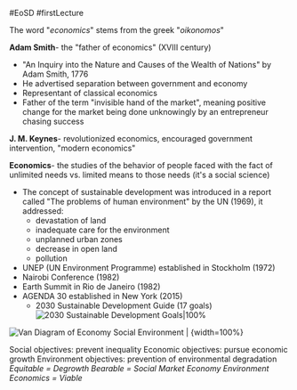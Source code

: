 #EoSD #firstLecture


The word "*economics*" stems from the greek "*oikonomos*"

**Adam Smith**- the "father of economics" (XVIII century)
- "An Inquiry into the Nature and Causes of the Wealth of Nations" by Adam Smith, 1776
- He advertised separation between government and economy
- Representant of classical economics
- Father of the term "invisible hand of the market", meaning positive change for the market being done unknowingly by an entrepreneur chasing success

**J. M. Keynes**- revolutionized economics, encouraged government intervention, "modern economics"

**Economics**- the studies of the behavior of people faced with the fact of unlimited needs vs. limited means to those needs (it's a social science)

- The concept of sustainable development was introduced in a report called "The problems of human environment" by the UN (1969), it addressed:
	- devastation of land
	- inadequate care for the environment
	- unplanned urban zones
	- decrease in open land
	- pollution
- UNEP (UN Environment Programme) established in Stockholm (1972)
- Nairobi Conference (1982)
- Earth Summit in Rio de Janeiro (1982)
- AGENDA 30 established in New York (2015)
	- 2030 Sustainable Development Guide (17 goals)
	  ![2030 Sustainable Development Goals|100%](https://nextcloud.trabus322.eu/apps/files_sharing/publicpreview/polsl?file=/obsidian/assets/EoSD/2030%20Sustainable%20Development%20Guide%20(17%20goals).png&fileId=335840&x=1920&y=1080&a=true)

![Van Diagram of Economy Social Environment | {width=100%}](https://nextcloud.trabus322.eu/apps/files_sharing/publicpreview/polsl?file=/obsidian/assets/EoSD/Van%20Diagram%20of%20Economy%20Social%20Environment.png&fileId=335841&x=1920&y=1080&a=true)

Social objectives: prevent inequality
Economic objectives: pursue economic growth
Environment objectives: prevention of environmental degradation
*Equitable = Degrowth*
*Bearable = Social Market Economy*
*Environment Economics = Viable*